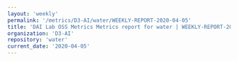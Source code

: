 ```yaml
---
layout: 'weekly'
permalink: '/metrics/D3-AI/water/WEEKLY-REPORT-2020-04-05'
title: 'DAI Lab OSS Metrics Metrics report for water | WEEKLY-REPORT-2020-04-05'
organization: 'D3-AI'
repository: 'water'
current_date: '2020-04-05'
---
```


